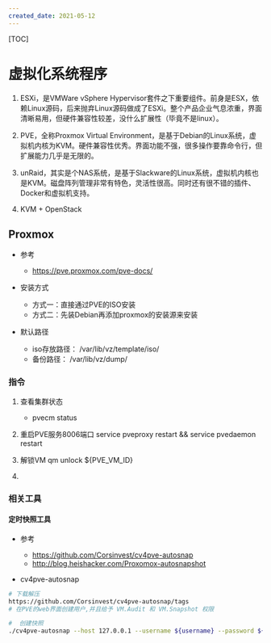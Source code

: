 ```yaml
---
created_date: 2021-05-12
---
```


[TOC]

# 虚拟化系统程序

1. ESXi，是VMWare vSphere Hypervisor套件之下重要组件。前身是ESX，依赖Linux源码，后来抛弃Linux源码做成了ESXi。整个产品企业气息浓重，界面清晰易用，但硬件兼容性较差，没什么扩展性（毕竟不是linux）。

2. PVE，全称Proxmox Virtual Environment，是基于Debian的Linux系统，虚拟机内核为KVM。硬件兼容性优秀。界面功能不强，很多操作要靠命令行，但扩展能力几乎是无限的。

3. unRaid，其实是个NAS系统，是基于Slackware的Linux系统，虚拟机内核也是KVM。磁盘阵列管理非常有特色，灵活性很高。同时还有很不错的插件、Docker和虚拟机支持。

4. KVM + OpenStack

## Proxmox

- 参考

  - https://pve.proxmox.com/pve-docs/

- 安装方式

  - 方式一：直接通过PVE的ISO安装
  - 方式二：先装Debian再添加proxmox的安装源来安装

- 默认路径

  - iso存放路径： /var/lib/vz/template/iso/
  - 备份路径： /var/lib/vz/dump/

### 指令

1. 查看集群状态

   - pvecm status

2. 重启PVE服务8006端口
   service pveproxy restart && service pvedaemon restart

3. 解锁VM
   qm unlock ${PVE_VM_ID}

4.

### 相关工具

#### 定时快照工具

- 参考

  - https://github.com/Corsinvest/cv4pve-autosnap
  - http://blog.heishacker.com/Proxomox-autosnapshot

- cv4pve-autosnap

```bash
# 下载解压
https://github.com/Corsinvest/cv4pve-autosnap/tags
# 在PVE的web界面创建用户,并且给予 VM.Audit 和 VM.Snapshot 权限

#  创建快照
./cv4pve-autosnap --host 127.0.0.1 --username ${username} --password ${password} --vmid ${vmid} snap --label 'daily' --keep=7 --state

```
